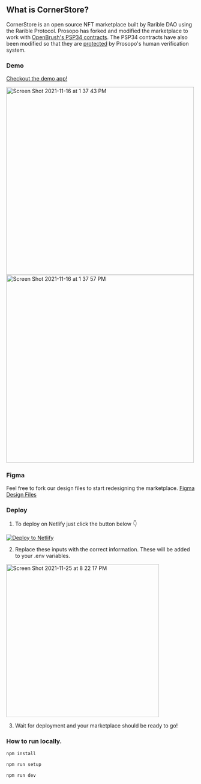 ## What is CornerStore?

CornerStore is an open source NFT marketplace built by Rarible DAO using the Rarible Protocol. Prosopo has forked and modified the marketplace to work with [OpenBrush's PSP34 contracts](https://github.com/Supercolony-net/openbrush-contracts/tree/main/examples/psp34). The PSP34 contracts have also been modified so that they are [protected](https://github.com/prosopo-io/demo-nft-marketplace/blob/57fe32a36d2988d3076835fc3ebe3a4dad60efa3/contracts/lib.rs#L209) by Prosopo's human verification system.

### Demo

[Checkout the demo app!](https://naughty-easley-e107df.netlify.app/)

<img width="500" alt="Screen Shot 2021-11-16 at 1 37 43 PM" src="https://user-images.githubusercontent.com/24348787/142053850-fb9494c3-66fa-4833-b2c7-87a121f4cdee.png">
<img width="500" alt="Screen Shot 2021-11-16 at 1 37 57 PM" src="https://user-images.githubusercontent.com/24348787/142053834-311a610b-cd35-414a-93c8-b4815b639d10.png">

### Figma 

Feel free to fork our design files to start redesigning the marketplace.
[Figma Design Files](https://www.figma.com/file/USlp6KamaA2H7wWPgfgi2i/Rarible?node-id=834%3A4572)

### Deploy

1. To deploy on Netlify just click the button below 👇

[![Deploy to Netlify](https://www.netlify.com/img/deploy/button.svg)](https://app.netlify.com/start/deploy?repository=https://github.com/Screensaver-world/RaribleProtocol-Interface)

2. Replace these inputs with the correct information. These will be added to your .env variables. 
    
<img width="407" alt="Screen Shot 2021-11-25 at 8 22 17 PM" src="https://user-images.githubusercontent.com/24348787/143517507-4ea99dac-3826-477f-bd07-9f0cfe24bd00.png">
    
3. Wait for deployment and your marketplace should be ready to go!

### How to run locally.

```bash
npm install

npm run setup

npm run dev
```
